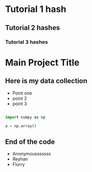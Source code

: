 # Tutorial 1 hash
## Tutorial 2 hashes
### Tutorial 3 hashes


# Main Project Title
 ## Here is my data collection
  - Point one
  - point 2
  - point 3


```python

import numpy as np

a = np.array()

```
## End of the code
- Anonymousssssss
- Reyhan
- Flurry
